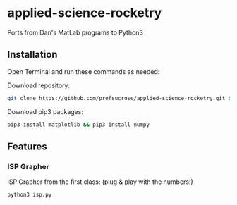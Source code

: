 # applied-science-rocketry
Ports from Dan's MatLab programs to Python3

## Installation
Open Terminal and run these commands as needed:

Download repository:
```bash
git clone https://github.com/profsucrose/applied-science-rocketry.git && cd applied-science-rocketry
```

Download pip3 packages:
```bash
pip3 install matplotlib && pip3 install numpy
```

## Features

### ISP Grapher
ISP Grapher from the first class: (plug & play with the numbers!)
```bash
python3 isp.py
```

